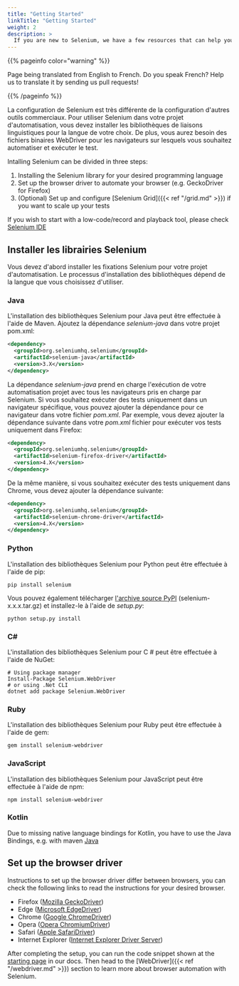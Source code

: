 ```yaml
---
title: "Getting Started"
linkTitle: "Getting Started"
weight: 2
description: >
  If you are new to Selenium, we have a few resources that can help you get up to speed right away.
---
```


{{% pageinfo color="warning" %}}
<p class="lead">
   <i class="fas fa-language display-4"></i> 
   Page being translated from 
   English to French. Do you speak French? Help us to translate
   it by sending us pull requests!
</p>
{{% /pageinfo %}}

La configuration de Selenium est très différente de la 
configuration d'autres outils commerciaux. Pour 
utiliser Selenium dans votre projet d'automatisation, 
vous devez installer les bibliothèques de liaisons 
linguistiques pour la langue de votre choix. De plus, 
vous aurez besoin des fichiers binaires WebDriver pour 
les navigateurs sur lesquels vous souhaitez 
automatiser et exécuter le test.

Intalling Selenium can be divided in three steps:

1. Installing the Selenium library for your desired programming language
2. Set up the browser driver to automate your browser (e.g. GeckoDriver for Firefox)
3. (Optional) Set up and configure [Selenium Grid]({{< ref "/grid.md" >}}) if you want to scale up your tests

If you wish to start with a low-code/record and playback tool, please check 
[Selenium IDE](https://selenium.dev/selenium-ide)


## Installer les librairies Selenium

Vous devez d'abord installer les fixations Selenium pour votre projet d'automatisation.
Le processus d'installation des bibliothèques dépend de la langue que vous choisissez d'utiliser.

### Java
L'installation des bibliothèques Selenium pour Java peut être effectuée à l'aide de Maven.
Ajoutez la dépendance _selenium-java_ dans votre projet pom.xml:

```xml
<dependency>
  <groupId>org.seleniumhq.selenium</groupId>
  <artifactId>selenium-java</artifactId>
  <version>3.X</version>
</dependency>
```

La dépendance _selenium-java_ prend en charge l'exécution de votre automatisation
projet avec tous les navigateurs pris en charge par Selenium. Si vous souhaitez exécuter des tests
uniquement dans un navigateur spécifique, vous pouvez ajouter la dépendance pour ce navigateur
dans votre fichier _pom.xml_.
Par exemple, vous devez ajouter la dépendance suivante dans votre _pom.xml_
fichier pour exécuter vos tests uniquement dans Firefox:

```xml
<dependency>
  <groupId>org.seleniumhq.selenium</groupId>
  <artifactId>selenium-firefox-driver</artifactId>
  <version>4.X</version>
</dependency>
```
   
De la même manière, si vous souhaitez exécuter des tests uniquement dans Chrome,
vous devez ajouter la dépendance suivante:

```xml
<dependency>
  <groupId>org.seleniumhq.selenium</groupId>
  <artifactId>selenium-chrome-driver</artifactId>
  <version>4.X</version>
</dependency>
```

### Python
L'installation des bibliothèques Selenium pour Python peut être effectuée à l'aide de pip:

```shell
pip install selenium
```


Vous pouvez également télécharger [l'archive source PyPI](https://pypi.org/project/selenium/#files)
(selenium-x.x.x.tar.gz) et installez-le à l'aide de _setup.py_:

```shell
python setup.py install
```

### C#
L'installation des bibliothèques Selenium pour C # peut être effectuée à l'aide de NuGet:

```shell
# Using package manager
Install-Package Selenium.WebDriver
# or using .Net CLI
dotnet add package Selenium.WebDriver
```

### Ruby
L'installation des bibliothèques Selenium pour Ruby peut être effectuée à l'aide de gem:

```shell
gem install selenium-webdriver
```

### JavaScript
L'installation des bibliothèques Selenium pour JavaScript peut être effectuée à l'aide de npm:

```shell
npm install selenium-webdriver
```

### Kotlin
Due to missing native language bindings for Kotlin, you have to use the 
Java Bindings, e.g. with maven [Java](#java)


## Set up the browser driver

Instructions to set up the browser driver differ between browsers, you can check 
the following links to read the instructions for your desired browser.

- Firefox ([Mozilla GeckoDriver](https://github.com/mozilla/geckodriver/))
- Edge ([Microsoft EdgeDriver](https://developer.microsoft.com/en-us/microsoft-edge/tools/webdriver/))
- Chrome ([Google ChromeDriver](https://chromedriver.chromium.org/))
- Opera ([Opera ChromiumDriver](https://github.com/operasoftware/operachromiumdriver))
- Safari ([Apple SafariDriver](https://developer.apple.com/documentation/webkit/about_webdriver_for_safari))
- Internet Explorer ([Internet Explorer Driver Server](https://github.com/SeleniumHQ/selenium/wiki/InternetExplorerDriver))

After completing the setup, you can run the code snippet shown at the 
[starting page](/fr/documentation) in our docs. Then head to the 
[WebDriver]({{< ref "/webdriver.md" >}}) section to learn more about
browser automation with Selenium.